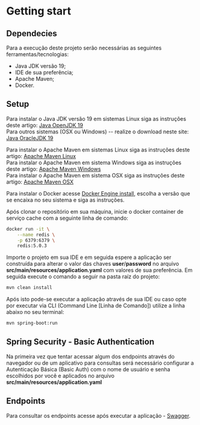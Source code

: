 # Getting start
## Dependecies

Para a execução deste projeto serão necessárias as seguintes ferramentas/tecnologias:
* Java JDK versão 19;
* IDE de sua preferência;
* Apache Maven;
* Docker.

## Setup

Para instalar o Java JDK versão 19 em sistemas Linux siga as instruções deste artigo: [Java OpenJDK 19](https://openjdk.org/install/)<br/>
Para outros sistemas (OSX ou Windows) -- realize o download neste site: [Java OracleJDK 19](https://www.oracle.com/java/technologies/javase/jdk19-archive-downloads.html)

Para instalar o Apache Maven em sistemas Linux siga as instruções deste artigo: [Apache Maven Linux](https://maven.apache.org/install.html)<br/>
Para instalar o Apache Maven em sistema Windows siga as instruções deste artigo: [Apache Maven Windows](https://dicasdejava.com.br/como-instalar-o-maven-no-windows/)<br/>
Para instalar o Apache Maven em sistema OSX siga as instruções deste artigo: [Apache Maven OSX](https://www.digitalocean.com/community/tutorials/install-maven-mac-os)<br/>

Para instalar o Docker acesse [Docker Engine install](https://docs.docker.com/engine/install/), escolha a versão que se encaixa no seu sistema e siga as instruções.

Após clonar o repositório em sua máquina, inicie o docker container de serviço cache com a seguinte linha de comando:
```sh
docker run -it \
    --name redis \
    -p 6379:6379 \
    redis:5.0.3
```
Importe o projeto em sua IDE e em seguida espere a aplicação ser construída para alterar o valor das chaves **user**/**password** 
no arquivo **src/main/resources/application.yaml** com valores de sua preferência.
Em seguida execute o comando a seguir na pasta raíz do projeto:
```sh
mvn clean install
```

Após isto pode-se executar a aplicação através de sua IDE ou caso opte por executar via CLI (Command Line [Linha de Comando]) utilize a linha abaixo no seu terminal:
```sh
mvn spring-boot:run
```

## Spring Security - Basic Authentication

Na primeira vez que tentar acessar algum dos endpoints através do navegador ou de um aplicativo para consultas será 
necessário configurar a Autenticação Básica (Basic Auth) com o nome de usuário e senha escolhidos por você e aplicados no arquivo **src/main/resources/application.yaml** 


## Endpoints

Para consultar os endpoints acesse após executar a aplicação - [Swagger](http://localhost:8080/swagger-ui.html).

